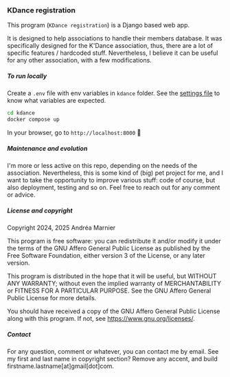### KDance registration

This program (`KDance registration`) is a Django based web app.

It is designed to help associations to handle their members database. It was specifically designed for the K'Dance association, thus, there are a lot of specific features / hardcoded stuff. Nevertheless, I believe it can be useful for any other association, with a few modifications.

##### To run locally
Create a `.env` file with env variables in `kdance` folder. See the [settings file](./kdance/kdance/settings.py) to know what variables are expected.
```sh
cd kdance
docker compose up
```

In your browser, go to `http://localhost:8000` :tada:

##### Maintenance and evolution
I'm more or less active on this repo, depending on the needs of the association. Nevertheless, this is some kind of (big) pet project for me, and I want to take the opportunity to improve various stuff: code of course, but also deployment, testing and so on. Feel free to reach out for any comment or advice.

##### License and copyright
Copyright 2024, 2025 Andréa Marnier

This program is free software: you can redistribute it and/or modify it under the terms of the GNU Affero General Public License as published by the Free Software Foundation, either version 3 of the License, or any later version.

This program is distributed in the hope that it will be useful, but WITHOUT ANY WARRANTY; without even the implied warranty of MERCHANTABILITY or FITNESS FOR A PARTICULAR PURPOSE. See the GNU Affero General Public License for more details.

You should have received a copy of the GNU Affero General Public License along with this program. If not, see <https://www.gnu.org/licenses/>.

##### Contact
For any question, comment or whatever, you can contact me by email. See my first and last name in copyright section? Remove any accent, and build firstname.lastname[at]gmail[dot]com.
